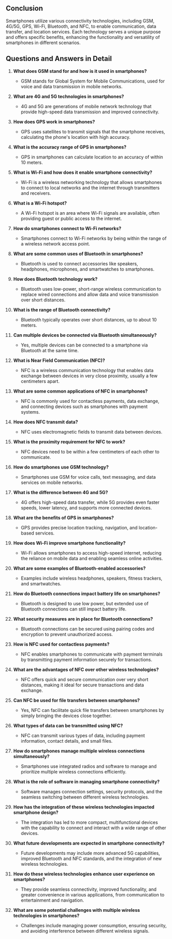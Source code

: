 ## Conclusion

Smartphones utilize various connectivity technologies, including GSM, 4G/5G, GPS, Wi-Fi, Bluetooth, and NFC, to enable communication, data transfer, and location services. Each technology serves a unique purpose and offers specific benefits, enhancing the functionality and versatility of smartphones in different scenarios.

## Questions and Answers in Detail

1. **What does GSM stand for and how is it used in smartphones?**
   - GSM stands for Global System for Mobile Communications, used for voice and data transmission in mobile networks.

2. **What are 4G and 5G technologies in smartphones?**
   - 4G and 5G are generations of mobile network technology that provide high-speed data transmission and improved connectivity.

3. **How does GPS work in smartphones?**
   - GPS uses satellites to transmit signals that the smartphone receives, calculating the phone's location with high accuracy.

4. **What is the accuracy range of GPS in smartphones?**
   - GPS in smartphones can calculate location to an accuracy of within 10 meters.

5. **What is Wi-Fi and how does it enable smartphone connectivity?**
   - Wi-Fi is a wireless networking technology that allows smartphones to connect to local networks and the internet through transmitters and receivers.

6. **What is a Wi-Fi hotspot?**
   - A Wi-Fi hotspot is an area where Wi-Fi signals are available, often providing guest or public access to the internet.

7. **How do smartphones connect to Wi-Fi networks?**
   - Smartphones connect to Wi-Fi networks by being within the range of a wireless network access point.

8. **What are some common uses of Bluetooth in smartphones?**
   - Bluetooth is used to connect accessories like speakers, headphones, microphones, and smartwatches to smartphones.

9. **How does Bluetooth technology work?**
   - Bluetooth uses low-power, short-range wireless communication to replace wired connections and allow data and voice transmission over short distances.

10. **What is the range of Bluetooth connectivity?**
    - Bluetooth typically operates over short distances, up to about 10 meters.

11. **Can multiple devices be connected via Bluetooth simultaneously?**
    - Yes, multiple devices can be connected to a smartphone via Bluetooth at the same time.

12. **What is Near Field Communication (NFC)?**
    - NFC is a wireless communication technology that enables data exchange between devices in very close proximity, usually a few centimeters apart.

13. **What are some common applications of NFC in smartphones?**
    - NFC is commonly used for contactless payments, data exchange, and connecting devices such as smartphones with payment systems.

14. **How does NFC transmit data?**
    - NFC uses electromagnetic fields to transmit data between devices.

15. **What is the proximity requirement for NFC to work?**
    - NFC devices need to be within a few centimeters of each other to communicate.

16. **How do smartphones use GSM technology?**
    - Smartphones use GSM for voice calls, text messaging, and data services on mobile networks.

17. **What is the difference between 4G and 5G?**
    - 4G offers high-speed data transfer, while 5G provides even faster speeds, lower latency, and supports more connected devices.

18. **What are the benefits of GPS in smartphones?**
    - GPS provides precise location tracking, navigation, and location-based services.

19. **How does Wi-Fi improve smartphone functionality?**
    - Wi-Fi allows smartphones to access high-speed internet, reducing the reliance on mobile data and enabling seamless online activities.

20. **What are some examples of Bluetooth-enabled accessories?**
    - Examples include wireless headphones, speakers, fitness trackers, and smartwatches.

21. **How do Bluetooth connections impact battery life on smartphones?**
    - Bluetooth is designed to use low power, but extended use of Bluetooth connections can still impact battery life.

22. **What security measures are in place for Bluetooth connections?**
    - Bluetooth connections can be secured using pairing codes and encryption to prevent unauthorized access.

23. **How is NFC used for contactless payments?**
    - NFC enables smartphones to communicate with payment terminals by transmitting payment information securely for transactions.

24. **What are the advantages of NFC over other wireless technologies?**
    - NFC offers quick and secure communication over very short distances, making it ideal for secure transactions and data exchange.

25. **Can NFC be used for file transfers between smartphones?**
    - Yes, NFC can facilitate quick file transfers between smartphones by simply bringing the devices close together.

26. **What types of data can be transmitted using NFC?**
    - NFC can transmit various types of data, including payment information, contact details, and small files.

27. **How do smartphones manage multiple wireless connections simultaneously?**
    - Smartphones use integrated radios and software to manage and prioritize multiple wireless connections efficiently.

28. **What is the role of software in managing smartphone connectivity?**
    - Software manages connection settings, security protocols, and the seamless switching between different wireless technologies.

29. **How has the integration of these wireless technologies impacted smartphone design?**
    - The integration has led to more compact, multifunctional devices with the capability to connect and interact with a wide range of other devices.

30. **What future developments are expected in smartphone connectivity?**
    - Future developments may include more advanced 5G capabilities, improved Bluetooth and NFC standards, and the integration of new wireless technologies.

31. **How do these wireless technologies enhance user experience on smartphones?**
    - They provide seamless connectivity, improved functionality, and greater convenience in various applications, from communication to entertainment and navigation.

32. **What are some potential challenges with multiple wireless technologies in smartphones?**
    - Challenges include managing power consumption, ensuring security, and avoiding interference between different wireless signals.
